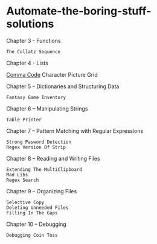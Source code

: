 # Automate-the-boring-stuff-solutions

Chapter 3 - Functions

    The Collatz Sequence

Chapter 4 - Lists

   [Comma Code](https://github.com/clementrr/Automate-the-boring-stuff-solutions/blob/master/coin-flip-streaks.ipynb)
    Character Picture Grid

Chapter 5 – Dictionaries and Structuring Data

    Fantasy Game Inventory

Chapter 6 – Manipulating Strings

    Table Printer

Chapter 7 – Pattern Matching with Regular Expressions

    Strong Pasword Detection
    Regex Version Of Strip

Chapter 8 – Reading and Writing Files

    Extending The MultiClipboard
    Mad Libs
    Regex Search

Chapter 9 – Organizing Files

    Selective Copy
    Deleting Unneeded Files
    Filling In The Gaps

Chapter 10 – Debugging

    Debugging Coin Toss

